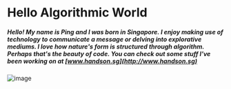 # Hello Algorithmic World


##### Hello! My name is Ping and I was born in Singapore. I enjoy making use of technology to communicate a message or delving into explorative mediums. I love how nature's form is structured through algorithm. Perhaps that's the beauty of code. You can check out some stuff I've been working on at [www.handson.sg](http://www.handson.sg)


![image](http://i57.tinypic.com/jb0iko.jpg)
